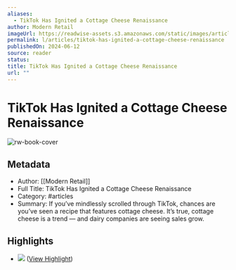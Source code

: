 ```yaml
---
aliases:
  - TikTok Has Ignited a Cottage Cheese Renaissance
author: Modern Retail
imageUrl: https://readwise-assets.s3.amazonaws.com/static/images/article4.6bc1851654a0.png
permalink: l/articles/tiktok-has-ignited-a-cottage-cheese-renaissance
publishedOn: 2024-06-12
source: reader
status: 
title: TikTok Has Ignited a Cottage Cheese Renaissance
url: ""
---
```

# TikTok Has Ignited a Cottage Cheese Renaissance

![rw-book-cover](https://readwise-assets.s3.amazonaws.com/static/images/article4.6bc1851654a0.png)

## Metadata

- Author: [[Modern Retail]]
- Full Title: TikTok Has Ignited a Cottage Cheese Renaissance
- Category: #articles
- Summary: If you’ve mindlessly scrolled through TikTok, chances are you’ve seen a recipe that features cottage cheese. It’s true, cottage cheese is a trend — and dairy companies are seeing sales grow.

## Highlights

- ![](https://imgproxy.readwise.io/?url=http%3A//rs-stripe.digiday.com/stripe/image%3Fcs_email%3Dalessandrodesantis%40nebulab.com%26amp%3Bcs_stripeid%3D19982%26amp%3Bcs_sendid%3D%26amp%3Bcs_offset%3D0%26amp%3Bcs_esp%3Dcampaignmonitor&hash=57d5bf303188fb246f6cd0a7c831c502) ([View Highlight](https://read.readwise.io/read/01j072ef5s1pyx8jbwvhxty0hg))
